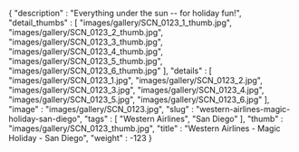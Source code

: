 {
  "description" : "Everything under the sun -- for holiday fun!",
  "detail_thumbs" : [
                       "images/gallery/SCN_0123_1_thumb.jpg",
                       "images/gallery/SCN_0123_2_thumb.jpg",
                       "images/gallery/SCN_0123_3_thumb.jpg",
                       "images/gallery/SCN_0123_4_thumb.jpg",
                       "images/gallery/SCN_0123_5_thumb.jpg",
                       "images/gallery/SCN_0123_6_thumb.jpg"
                     ],
  "details" : [
                 "images/gallery/SCN_0123_1.jpg",
                 "images/gallery/SCN_0123_2.jpg",
                 "images/gallery/SCN_0123_3.jpg",
                 "images/gallery/SCN_0123_4.jpg",
                 "images/gallery/SCN_0123_5.jpg",
                 "images/gallery/SCN_0123_6.jpg"
               ],
  "image" : "images/gallery/SCN_0123.jpg",
  "slug" : "western-airlines-magic-holiday-san-diego",
  "tags" : [
              "Western Airlines",
              "San Diego"
            ],
  "thumb" : "images/gallery/SCN_0123_thumb.jpg",
  "title" : "Western Airlines - Magic Holiday - San Diego",
  "weight" : -123
}
